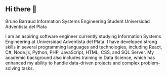 ## Hi there 👋

Bruno Barraud
Information Systems Engineering Student
Universidad Adventista del Plata

I am an aspiring software engineer currently studying Information Systems Engineering at Universidad Adventista del Plata. I have developed strong skills in several programming languages and technologies, including React, C#, Node.js, Python, PHP, JavaScript, HTML, CSS, and SQL Server. My academic background also includes training in Data Science, which has enhanced my ability to handle data-driven projects and complex problem-solving tasks.
